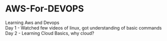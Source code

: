 # AWS-For-DEVOPS
Learning Aws and Devops 
<br>
Day 1 - Watched few videos of linux, got understanding of basic commands
<br>
Day 2 - Learning Cloud Basics, why cloud?

